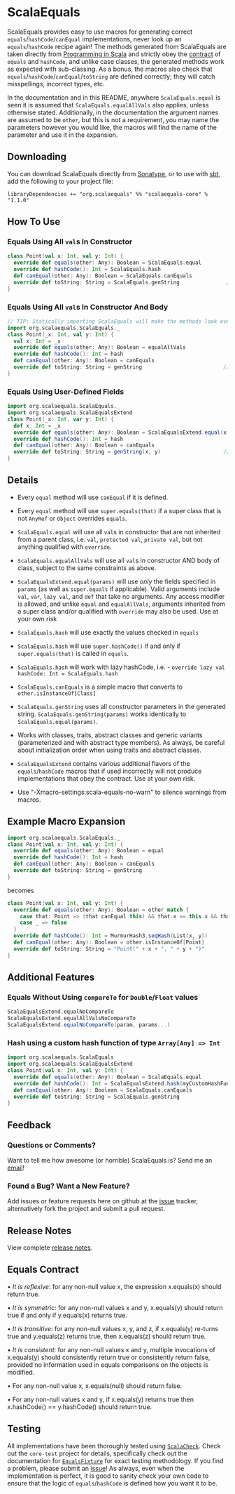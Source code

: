 # ScalaEquals

ScalaEquals provides easy to use macros for generating correct `equals`/`hashCode`/`canEqual` implementations,
never look up an `equals`/`hashCode` recipe again! The methods generated from ScalaEquals are taken directly
from [Programming in Scala][pis] and strictly obey the [contract][] of `equals` and `hashCode`, and unlike
case classes, the generated methods work as expected with sub-classing. As a bonus, the macros also check that
`equals`/`hashCode`/`canEqual`/`toString` are defined correctly; they will catch misspellings, incorrect
types, etc.

In the documentation and in this README, anywhere `ScalaEquals.equal` is seen it is assumed that 
`ScalaEquals.equalAllVals` also applies, unless otherwise stated. Additionally, in the documentation the
argument names are assumed to be `other`, but this is not a requirement, you may name the parameters
however you would like, the macros will find the name of the parameter and use it in the expansion.

## Downloading

You can download ScalaEquals directly from [Sonatype][sona], or to use with [sbt][], add the
following to your project file:

```
libraryDependencies += "org.scalaequals" %% "scalaequals-core" % "1.1.0"
```

## How To Use

### Equals Using All `val`s In Constructor
````scala
class Point(val x: Int, val y: Int) {
  override def equals(other: Any): Boolean = ScalaEquals.equal
  override def hashCode(): Int = ScalaEquals.hash
  def canEqual(other: Any): Boolean = ScalaEquals.canEquals
  override def toString: String = ScalaEquals.genString               // returns "Point(x, y)"
}
````
### Equals Using All `val`s In Constructor And Body
````scala
// TIP: Statically importing ScalaEquals will make the methods look even cleaner!
import org.scalaequals.ScalaEquals._
class Point(_x: Int, val y: Int) {
  val x: Int = _x
  override def equals(other: Any): Boolean = equalAllVals
  override def hashCode(): Int = hash
  def canEqual(other: Any): Boolean = canEquals
  override def toString: String = genString                          // returns "Point(_x, y)"
}
````
### Equals Using User-Defined Fields
````scala
import org.scalaequals.ScalaEquals._
import org.scalaequals.ScalaEqualsExtend
class Point(_x: Int, var y: Int) {
  def x: Int = _x
  override def equals(other: Any): Boolean = ScalaEqualsExtend.equal(x, y)
  override def hashCode(): Int = hash
  def canEqual(other: Any): Boolean = canEquals
  override def toString: String = genString(x, y)                    // returns "Point(x, y)"
}
````

## Details

 - Every `equal` method will use `canEqual` if it is defined. 

 - Every `equal` method will use `super.equals(that)` if a super class that is not 
`AnyRef` or `Object` overrides `equals`.

 - `ScalaEquals.equal` will use all `val`s in constructor that are not inherited
from a parent class, i.e. `val`, `protected val`, `private val`, but not anything
qualified with `override`.

 - `ScalaEquals.equalAllVals` will use all `val`s in constructor AND body of class,
subject to the same constraints as above.

 - `ScalaEqualsExtend.equal(params)` will use *only* the fields specified in `params` (as well as
`super.equals` if applicable). Valid arguments include `val`, `var`, `lazy val`, 
and `def` that take no arguments. Any access modifier is allowed, and unlike `equal` 
and `equalAllVals`, arguments inherited from a super class and/or qualified with `override` 
may also be used. Use at your own risk

 - `ScalaEquals.hash` will use exactly the values checked in `equals`

 - `ScalaEquals.hash` will use `super.hashCode()` if and only if `super.equals(that)` is called 
in `equals`.

 - `ScalaEquals.hash` will work with lazy hashCode, i.e. - `override lazy val hashCode: Int = ScalaEquals.hash`

 - `ScalaEquals.canEquals` is a simple macro that converts to `other.isInstanceOf[Class]`

 - `ScalaEquals.genString` uses all constructor parameters in the generated string.
`ScalaEquals.genString(params)` works identically to `ScalaEquals.equal(params)`.

 - Works with classes, traits, abstract classes and generic variants (parameterized and
with abstract type members). As always, be careful about initialization order when using 
traits and abstract classes.

 - `ScalaEqualsExtend` contains various additional flavors of the `equals`/`hashCode`
macros that if used incorrectly will not produce implementations that obey the contract.
Use at your own risk.

 - Use "-Xmacro-settings:scala-equals-no-warn" to silence warnings from macros.

## Example Macro Expansion

````scala
import org.scalaequals.ScalaEquals._
class Point(val x: Int, val y: Int) {
  override def equals(other: Any): Boolean = equal
  override def hashCode(): Int = hash
  def canEqual(other: Any): Boolean = canEquals
  override def toString: String = genString
}
````
becomes
````scala
class Point(val x: Int, val y: Int) {
  override def equals(other: Any): Boolean = other match {
    case that: Point => (that canEqual this) && that.x == this.x && that.y == this.y
    case _ => false
  }
  override def hashCode(): Int = MurmurHash3.seqHash(List(x, y))
  def canEqual(other: Any): Boolean = other.isInstanceOf[Point]
  override def toString: String = "Point(" + x + ", " + y + ")"
}
````

## Additional Features

### Equals Without Using `compareTo` for `Double`/`Float` values
```scala
ScalaEqualsExtend.equalNoCompareTo
ScalaEqualsExtend.equalAllValsNoCompareTo
ScalaEqualsExtend.equalNoCompareTo(param, params...)
```

### Hash using a custom hash function of type `Array[Any] => Int`
```scala
import org.scalaequals.ScalaEquals
import org.scalaequals.ScalaEqualsExtend
class Point(val x: Int, val y: Int) {
  override def equals(other: Any): Boolean = ScalaEquals.equal
  override def hashCode(): Int = ScalaEqualsExtend.hash(myCustomHashFunction)
  def canEqual(other: Any): Boolean = ScalaEquals.canEquals
  override def toString: String = ScalaEquals.genString
}
```

## Feedback

### Questions or Comments?

Want to tell me how awesome (or horrible) ScalaEquals is? Send me an [email][asde]!

### Found a Bug? Want a New Feature?

Add issues or feature requests here on github at the [issue][] tracker, alternatively
fork the project and submit a pull request.

## Release Notes

View complete [release notes][release].

## Equals Contract

• *It is reflexive*: for any non-null value x, the expression x.equals(x) should return true.

• *It is symmetric*: for any non-null values x and y, x.equals(y) should return true
if and only if y.equals(x) returns true.

• *It is transitive*: for any non-null values x, y, and z, if x.equals(y) re-turns true and
y.equals(z) returns true, then x.equals(z) should return true.

• *It is consistent*: for any non-null values x and y, multiple invocations of x.equals(y)
should consistently return true or consistently return false, provided no information used
in equals comparisons on the objects is modified.

• For any non-null value x, x.equals(null) should return false.

• For any non-null values x and y, if x.equals(y) returns true then x.hashCode() == y.hashCode()
should return true.

## Testing

All implementations have been thoroughly tested using [`ScalaCheck`][check]. Check out 
the `core-test` project for details, specifically check out the documentation for 
[`EqualsFixture`][fixture] for exact testing methodology. If you find a problem, please
submit an [issue][]! As always, even when the implementation is perfect, it is good to
sanity check your own code to ensure that the logic of `equals`/`hashCode` is defined 
how you want it to be.

[fixture]: https://github.com/dicarlo2/ScalaEquals/blob/master/core-test/src/test/scala/org/scalaequals/test/EqualsFixture.scala
[issue]: https://github.com/dicarlo2/ScalaEquals/issues
[pis]: http://www.amazon.com/Programming-Scala-Comprehensive-Step-Step/dp/0981531644
[check]: https://github.com/rickynils/scalacheck
[asd]: https://github.com/dicarlo2
[asde]: alexdicarlo@gmail.com
[simple]: http://www.scala-sbt.org/
[sona]: http://oss.sonatype.org/content/repositories/releases/org/scalaequals/
[release]: https://github.com/dicarlo2/ScalaEquals/blob/master/RELEASE_NOTES.md
[contract]: https://github.com/dicarlo2/ScalaEquals#equals-contract
[sbt]: http://www.scala-sbt.org/
